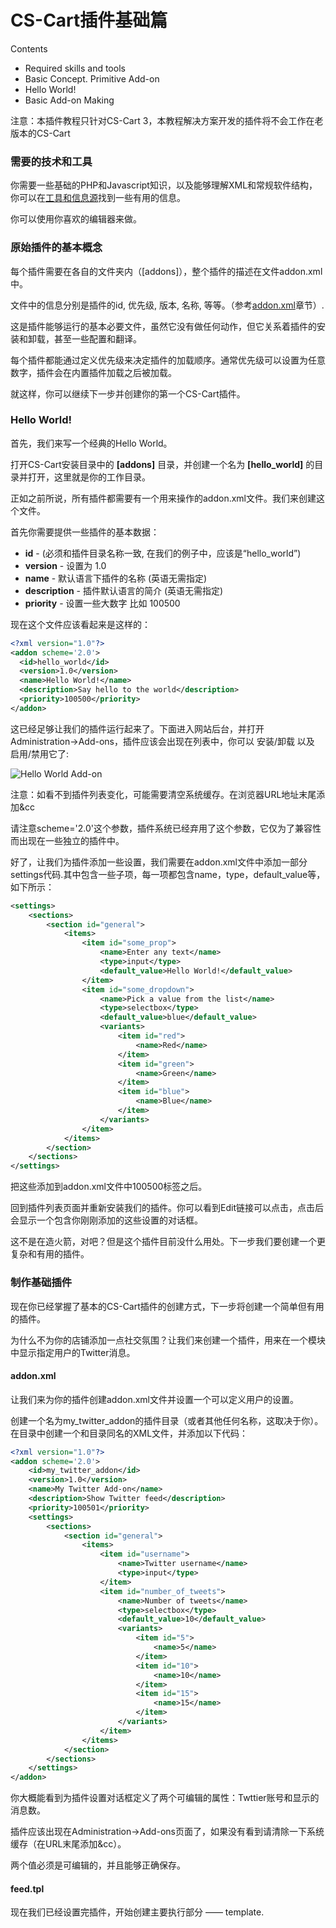 CS-Cart插件基础篇
===================================

Contents
* Required skills and tools
* Basic Concept. Primitive Add-on
* Hello World!
* Basic Add-on Making

注意：本插件教程只针对CS-Cart 3，本教程解决方案开发的插件将不会工作在老版本的CS-Cart

### 需要的技术和工具

你需要一些基础的PHP和Javascript知识，以及能够理解XML和常规软件结构，你可以在[工具和信息源](https://github.com/jason-wong/documents_translate/blob/master/CMS/CS-Cart-Developer-Documentation/tools-and-information-sources.md)找到一些有用的信息。

你可以使用你喜欢的编辑器来做。

### 原始插件的基本概念

每个插件需要在各自的文件夹内（[addons]），整个插件的描述在文件addon.xml中。

文件中的信息分别是插件的id, 优先级, 版本, 名称, 等等。（参考[addon.xml](https://github.com/jason-wong/documents_translate/blob/master/CMS/CS-Cart-Developer-Documentation/addon.xml.md)章节）.

这是插件能够运行的基本必要文件，虽然它没有做任何动作，但它关系着插件的安装和卸载，甚至一些配置和翻译。

每个插件都能通过定义优先级来决定插件的加载顺序。通常优先级可以设置为任意数字，插件会在内置插件加载之后被加载。

就这样，你可以继续下一步并创建你的第一个CS-Cart插件。


### Hello World!

首先，我们来写一个经典的Hello World。

打开CS-Cart安装目录中的 __[addons]__ 目录，并创建一个名为 __[hello_world]__ 的目录并打开，这里就是你的工作目录。

正如之前所说，所有插件都需要有一个用来操作的addon.xml文件。我们来创建这个文件。

首先你需要提供一些插件的基本数据：

* __id__ - (必须和插件目录名称一致, 在我们的例子中，应该是“hello_world”)
* __version__ - 设置为 1.0
* __name__ - 默认语言下插件的名称 (英语无需指定)
* __description__ - 插件默认语言的简介 (英语无需指定)
* __priority__ - 设置一些大数字 比如 100500

现在这个文件应该看起来是这样的：

```xml
<?xml version="1.0"?>
<addon scheme='2.0'>
  <id>hello_world</id>
  <version>1.0</version> 
  <name>Hello World!</name>
  <description>Say hello to the world</description>
  <priority>100500</priority>
</addon>
```

这已经足够让我们的插件运行起来了。下面进入网站后台，并打开Administration->Add-ons，插件应该会出现在列表中，你可以 安装/卸载 以及 启用/禁用它了:

![Hello World Add-on](http://www.cs-cart.com/images/docs_nodes/5/resized_hw1.png)

注意：如看不到插件列表变化，可能需要清空系统缓存。在浏览器URL地址末尾添加&cc

请注意scheme='2.0'这个参数，插件系统已经弃用了这个参数，它仅为了兼容性而出现在一些独立的插件中。

好了，让我们为插件添加一些设置，我们需要在addon.xml文件中添加一部分settings代码.其中包含一些子项，每一项都包含name，type，default_value等，如下所示：

```xml
<settings>
  	<sections>
    	<section id="general">
	      	<items>
	        	<item id="some_prop">
	          		<name>Enter any text</name>
	          		<type>input</type>
	          		<default_value>Hello World!</default_value>         
	        	</item>
	        	<item id="some_dropdown">
	          		<name>Pick a value from the list</name>
	          		<type>selectbox</type>
	          		<default_value>blue</default_value>
	            	<variants>
	              		<item id="red">
	                		<name>Red</name>                            
	              		</item>
	              		<item id="green">
	                		<name>Green</name>
	              		</item>
	              		<item id="blue">
	                		<name>Blue</name>
	              		</item>
	            	</variants>
	        	</item>
	      	</items>
    	</section>
  	</sections>
</settings>
```

把这些添加到addon.xml文件中<priority>100500</priority>标签之后。

回到插件列表页面并重新安装我们的插件。你可以看到Edit链接可以点击，点击后会显示一个包含你刚刚添加的这些设置的对话框。

这不是在造火箭，对吧？但是这个插件目前没什么用处。下一步我们要创建一个更复杂和有用的插件。

### 制作基础插件

现在你已经掌握了基本的CS-Cart插件的创建方式，下一步将创建一个简单但有用的插件。

为什么不为你的店铺添加一点社交氛围？让我们来创建一个插件，用来在一个模块中显示指定用户的Twitter消息。

#### addon.xml

让我们来为你的插件创建addon.xml文件并设置一个可以定义用户的设置。

创建一个名为my_twitter_addon的插件目录（或者其他任何名称，这取决于你）。在目录中创建一个和目录同名的XML文件，并添加以下代码：

```xml
<?xml version="1.0"?>
<addon scheme='2.0'>
    <id>my_twitter_addon</id>
    <version>1.0</version> 
    <name>My Twitter Add-on</name>
    <description>Show Twitter feed</description>
    <priority>100501</priority>
    <settings>
        <sections>
            <section id="general">
                <items>
                    <item id="username">
                        <name>Twitter username</name>
                        <type>input</type>
                    </item>
                    <item id="number_of_tweets">
                        <name>Number of tweets</name>
                        <type>selectbox</type>
                        <default_value>10</default_value>
                        <variants>
                            <item id="5">
                                <name>5</name>
                            </item>
                            <item id="10">
                                <name>10</name>
                            </item>
                            <item id="15">
                                <name>15</name>
                            </item>
                        </variants>
                    </item>
                </items>
            </section>
        </sections>
    </settings>
</addon>
```

你大概能看到为插件设置对话框定义了两个可编辑的属性：Twttier账号和显示的消息数。

插件应该出现在Administration->Add-ons页面了，如果没有看到请清除一下系统缓存（在URL末尾添加&cc）。

两个值必须是可编辑的，并且能够正确保存。


#### feed.tpl

现在我们已经设置完插件，开始创建主要执行部分 —— template.

